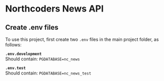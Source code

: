 # Northcoders News API

## Create .env files
To use this project, first create two `.env` files in the main project folder, as follows:

**`.env.development`**  
Should contain: `PGDATABASE=nc_news`

**`.env.test`**  
Should contain: `PGDATABASE=nc_news_test`